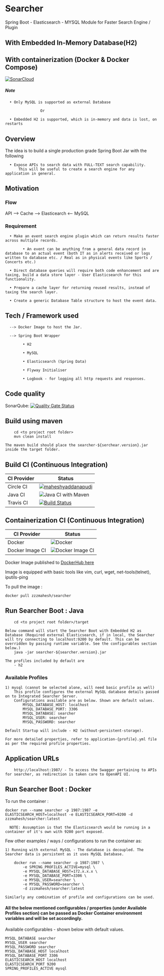 # Searcher
Spring Boot - Elasticsearch - MYSQL Module for Faster Search Engine / Plugin

## With Embedded In-Memory Database(H2)
## With containerization (Docker & Docker Compose)


[![SonarCloud](https://sonarcloud.io/images/project_badges/sonarcloud-black.svg)](https://sonarcloud.io/dashboard?id=maheshyaddanapudi_searcher)

##### Note

      • Only MySQL is supported as external Database
      
      				Or
      
      • Embedded H2 is supported, which is in-memory and data is lost, on restarts


## Overview

The idea is to build a single production grade Spring Boot Jar with the following

      • Expose APIs to search data with FULL-TEXT search capability.
          This will be useful to create a search engine for any application in general.

## Motivation

### Flow

  API --> Cache --> Elasticearch <-- MySQL

### Requirement

      • Make an event search engine plugin which can return results faster across multiple records.

            • An event can be anything from a general data record in database to an actual event (both IT as in alerts received or logs written to database etc. / Real as in physical events like Sports / Concerts etc.)
      
      • Direct database queries will require both code enhancement and are taxing, build a data store layer - User Elasticsearch for this functionality.

      • Prepare a cache layer for returning reused results, instead of taxing the search layer.

      • Create a generic Database Table structure to host the event data.

## Tech / Framework used

      --> Docker Image to host the Jar. 
	  			
      --> Spring Boot Wrapper
            
            • H2
            
            • MySQL

            • Elasticsearch (Spring Data)

            • Flyway Initialiser

            • Logbook - for logging all http requests and responses.

## Code quality

SonarQube: [![Quality Gate Status](https://sonarcloud.io/api/project_badges/measure?project=maheshyaddanapudi_searcher&metric=alert_status)](https://sonarcloud.io/dashboard?id=maheshyaddanapudi_searcher)

## Build using maven

		cd <to project root folder>
		mvn clean install
		
	The maven build should place the searcher-${serchear.version}.jar inside the target folder.

## Build CI (Continuous Integration)

| CI Provider | Status          |
| ------- | ------------------ |
| Circle CI   | [![maheshyaddanapudi](https://circleci.com/gh/maheshyaddanapudi/searcher.svg?style=shield)](https://circleci.com/gh/maheshyaddanapudi/searcher) |
| Java CI   | ![Java CI with Maven](https://github.com/maheshyaddanapudi/searcher/workflows/Java%20CI%20with%20Maven/badge.svg?branch=main) |
| Travis CI   | [![Build Status](https://travis-ci.com/maheshyaddanapudi/search.svg?branch=main)](https://travis-ci.com/maheshyaddanapudi/search) |

## Containerization CI (Continuous Integration)

| CI Provider | Status          |
| ------- | ------------------ |
| Docker   | ![Docker](https://github.com/maheshyaddanapudi/searcher/workflows/Docker/badge.svg?branch=main) |
| Docker Image CI   | ![Docker Image CI](https://github.com/maheshyaddanapudi/searcher/workflows/Docker%20Image%20CI/badge.svg?branch=main) |

Docker Image published to <a href="https://hub.docker.com/repository/docker/zzzmahesh/searcher" target="_blank">DockerHub here</a>

Image is equipped with basic tools like vim, curl, wget, net-tools(telnet), iputils-ping

To pull the image :

	docker pull zzzmahesh/searcher

## Run Searcher Boot : Java

		cd <to project root folder>/target
		
	Below command will start the Searcher Boot with Embedded H2 as Database (Required external Elasticsearch, if in local, the Searcher will try connecting to localhost:9200 by default. This can be overridden by passing runtime variable. See the configurables section below.)
		java -jar searcher-${searcher.version}.jar

    The profiles included by default are
        - h2

### Available Profiles

    1) mysql (cannot be selected alone, will need basic profile as well)
        This profile configures the external MySQL database details passed on to Integrated Searcher Server.
        Configurations available are as below. Shown are default values.
            MYSQL_DATABASE_HOST: localhost
            MYSQL_DATABASE_PORT: 3306
            MYSQL_DATABASE: searcher
            MYSQL_USER: searcher
            MYSQL_PASSWORD: searcher
            
    Default Startup will include - H2 (without-persistent-storage).

    For more detailed properties, refer to application-{profile}.yml file as per the required profile properties.

## Application URLs

		http://localhost:1987/ - To access the Swagger pertaining to APIs for searcher, as redirection is taken care to OpenAPI UI.

## Run Searcher Boot : Docker

To run the container :

    docker run --name searcher -p 1987:1987 -e ELASTICSEARCH_HOST=localhost -e ELASTICSEARCH_PORT=9200 -d zzzmahesh/searcher:latest

      NOTE: Assumption is that the Elasticsearch would be running in a container of it's own with 9200 port exposed. 

Few other examples / ways / configurations to run the container as:

    1) Running with external MySQL - The database is decoupled. The Searcher data is persistent as it uses MySQL Database.

        docker run --name searcher -p 1987:1987 \
            -e SPRING_PROFILES_ACTIVE=mysql \
            -e MYSQL_DATABASE_HOST=172.x.x.x \
            -e MYSQL_DATABASE_PORT=3306 \
            -e MYSQL_USER=searcher \
            -e MYSQL_PASSWORD=searcher \
            -d zzzmahesh/searcher:latest

    Similarly any combination of profile and configurations can be used.

#### All the below mentioned configurables / properties (under Available Profiles section) can be passed as Docker Container environment variables and will be set accordingly.

Available configurables - shown below with default values.

    MYSQL_DATABASE searcher
    MYSQL_USER searcher
    MYSQL_PASSWORD searcher
    MYSQL_DATABASE_HOST localhost
    MYSQL_DATABASE_PORT 3306
    ELASTICSEARCH_HOST localhost
    ELASTICSEARCH_PORT 9200
    SPRING_PROFILES_ACTIVE mysql

